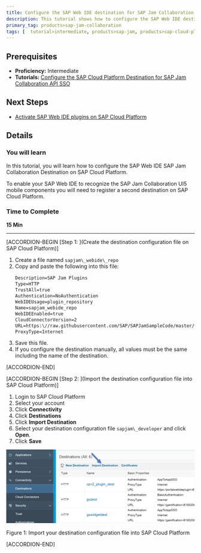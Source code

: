 ```yaml
---
title: Configure the SAP Web IDE destination for SAP Jam Collaboration on SAP Cloud Platform
description: This tutorial shows how to configure the SAP Web IDE destination for SAP Jam Collaboration on SAP Cloud Platform.
primary_tag: products>sap-jam-collaboration
tags: [  tutorial>intermediate, products>sap-jam, products>sap-cloud-platform, topic>cloud ]
---
```


## Prerequisites  
 - **Proficiency:** Intermediate
 - **Tutorials:** [Configure the SAP Cloud Platform Destination for SAP Jam Collaboration API SSO](https://developers.sap.com/tutorials/jam-cloud-api-sso-configure.html)

## Next Steps
- [Activate SAP Web IDE plugins on SAP Cloud Platform](https://developers.sap.com/tutorials/jam-cloud-webide-plugins-activate.html)

## Details
### You will learn  
In this tutorial, you will learn how to configure the SAP Web IDE SAP Jam Collaboration Destination on SAP Cloud Platform.

To enable your SAP Web IDE to recognize the SAP Jam Collaboration UI5 mobile components you will need to register a second destination on SAP Cloud Platform.

### Time to Complete
**15 Min**

---

[ACCORDION-BEGIN [Step 1: ](Create the destination configuration file on SAP Cloud Platform)]

1.  Create a file named `sapjam\_webide\_repo`
2.  Copy and paste the following into this file:
    ```
    Description=SAP Jam Plugins
    Type=HTTP
    TrustAll=true
    Authentication=NoAuthentication
    WebIDEUsage=plugin_repository
    Name=sapjam_webide_repo
    WebIDEEnabled=true
    CloudConnectorVersion=2
    URL=https:\//raw.githubusercontent.com/SAP/SAPJamSampleCode/master/hcp_samples/
    ProxyType=Internet  
    ```
3.  Save this file.
4.  If you configure the destination manually, all values must be the same including the name of the destination.


[ACCORDION-END]

[ACCORDION-BEGIN [Step 2: ](Import the destination configuration file into SAP Cloud Platform)]

1.  Login to SAP Cloud Platform
2.  Select your account
3.  Click **Connectivity**
4.  Click **Destinations**
5.  Click **Import Destination**
6.  Select your destination configuration file `sapjam\_developer` and click **Open**.
7.  Click **Save**

![Import your destination configuration file into SAP Cloud Platform page](loio5ca95460e55c49978cf59cb4684996d8_HiRes.png)

Figure 1: Import your destination configuration file into SAP Cloud Platform


[ACCORDION-END]

